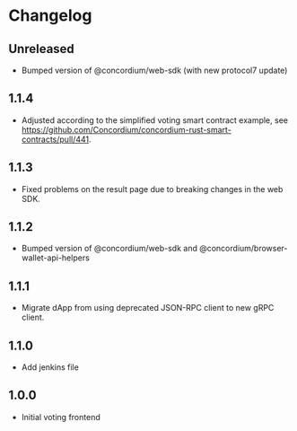 # Changelog

## Unreleased

- Bumped version of @concordium/web-sdk (with new protocol7 update)

## 1.1.4

- Adjusted according to the simplified voting smart contract example, see https://github.com/Concordium/concordium-rust-smart-contracts/pull/441.

## 1.1.3

- Fixed problems on the result page due to breaking changes in the web SDK.

## 1.1.2

- Bumped version of @concordium/web-sdk and @concordium/browser-wallet-api-helpers

## 1.1.1

- Migrate dApp from using deprecated JSON-RPC client to new gRPC client.

## 1.1.0

- Add jenkins file

## 1.0.0

- Initial voting frontend
